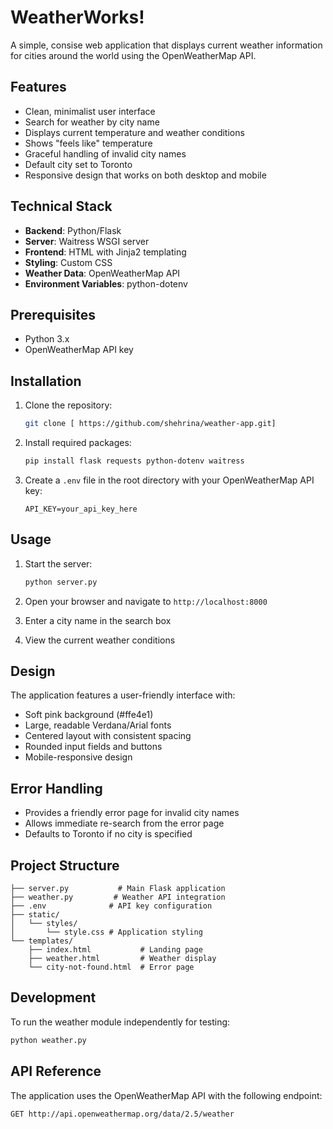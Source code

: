 # WeatherWorks!

A simple, consise web application that displays current weather information for cities around the world using the OpenWeatherMap API.

## Features

- Clean, minimalist user interface
- Search for weather by city name
- Displays current temperature and weather conditions
- Shows "feels like" temperature
- Graceful handling of invalid city names
- Default city set to Toronto
- Responsive design that works on both desktop and mobile

## Technical Stack

- **Backend**: Python/Flask
- **Server**: Waitress WSGI server
- **Frontend**: HTML with Jinja2 templating
- **Styling**: Custom CSS
- **Weather Data**: OpenWeatherMap API
- **Environment Variables**: python-dotenv

## Prerequisites

- Python 3.x
- OpenWeatherMap API key

## Installation

1. Clone the repository:
   ```bash
   git clone [ https://github.com/shehrina/weather-app.git]
   ```

2. Install required packages:
   ```bash
   pip install flask requests python-dotenv waitress
   ```

3. Create a `.env` file in the root directory with your OpenWeatherMap API key:
   ```
   API_KEY=your_api_key_here
   ```

## Usage

1. Start the server:
   ```bash
   python server.py
   ```

2. Open your browser and navigate to `http://localhost:8000`
3. Enter a city name in the search box
4. View the current weather conditions

## Design

The application features a user-friendly interface with:
- Soft pink background (#ffe4e1)
- Large, readable Verdana/Arial fonts
- Centered layout with consistent spacing
- Rounded input fields and buttons
- Mobile-responsive design

## Error Handling

- Provides a friendly error page for invalid city names
- Allows immediate re-search from the error page
- Defaults to Toronto if no city is specified

## Project Structure

```
├── server.py           # Main Flask application
├── weather.py         # Weather API integration
├── .env              # API key configuration
├── static/
│   └── styles/
│       └── style.css # Application styling
└── templates/
    ├── index.html           # Landing page
    ├── weather.html         # Weather display
    └── city-not-found.html  # Error page
```

## Development

To run the weather module independently for testing:
```bash
python weather.py
```

## API Reference

The application uses the OpenWeatherMap API with the following endpoint:
```
GET http://api.openweathermap.org/data/2.5/weather
```
